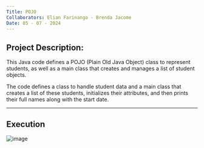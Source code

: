 ```yaml
---
Title: POJO
Collaborators: Elian Farinango - Brenda Jacome
Date: 05 - 07 - 2024
---
```

Project Description:
---

This Java code defines a POJO (Plain Old Java Object) class to represent students, as well as a main class that creates and manages a list of student objects.

The code defines a class to handle student data and a main class that creates a list of these students, initializes their attributes, and then prints their full names along with the start date.  

---
Execution 
---

![image](https://github.com/Brendajacome/ExamplePOJO/assets/169933606/e791e08f-e386-488e-82e1-ad8292423d65)
